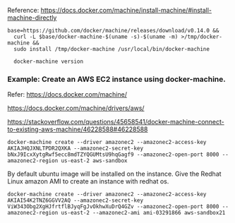 
Reference: https://docs.docker.com/machine/install-machine/#install-machine-directly

    base=https://github.com/docker/machine/releases/download/v0.14.0 &&
      curl -L $base/docker-machine-$(uname -s)-$(uname -m) >/tmp/docker-machine &&
      sudo install /tmp/docker-machine /usr/local/bin/docker-machine
      
      docker-machine version
      
### Example: Create an AWS EC2 instance using docker-machine.

Refer: https://docs.docker.com/machine/

https://docs.docker.com/machine/drivers/aws/

https://stackoverflow.com/questions/45658541/docker-machine-connect-to-existing-aws-machine/46228588#46228588

    docker-machine create --driver amazonec2 --amazonec2-access-key AKIAJHQJXNLTPDR2QXKA --amazonec2-secret-key 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 --amazonec2-open-port 8000 --amazonec2-region us-east-2 aws-sandbox
    
By default ubuntu image will be installed on the instance. Give the Redhat Linux amazon AMI to create an instance with redhat os.
    
    docker-machine create --driver amazonec2 --amazonec2-access-key AKIAI54K2TNZ6GGVV2AQ --amazonec2-secret-key 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 --amazonec2-open-port 8000 --amazonec2-region us-east-2 --amazonec2-ami ami-03291866 aws-sandbox21
